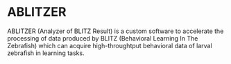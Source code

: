 # ABLITZER
ABLITZER (Analyzer of BLITZ Result) is a custom software to accelerate the processing of data produced by BLITZ (Behavioral Learning
In The Zebrafish) which can acquire high-throughtput behavioral data of larval zebrafish in learning tasks.
